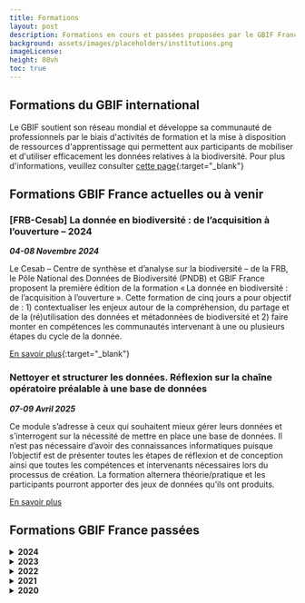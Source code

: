 ```yaml
---
title: Formations
layout: post
description: Formations en cours et passées proposées par le GBIF France
background: assets/images/placeholders/institutions.png
imageLicense: 
height: 80vh
toc: true
---
```



## Formations du GBIF international

Le GBIF soutient son réseau mondial et développe sa communauté de professionnels par le biais d'activités de formation et la mise à disposition de ressources d'apprentissage qui permettent aux participants de mobiliser et d'utiliser efficacement les données relatives à la biodiversité. Pour plus d'informations, veuillez consulter [cette page](https://www.gbif.org/fr/training){:target="_blank"}

## Formations GBIF France actuelles ou à venir


### [FRB-Cesab] La donnée en biodiversité : de l’acquisition à l’ouverture – 2024
***04-08 Novembre 2024***

Le Cesab – Centre de synthèse et d’analyse sur la biodiversité – de la FRB, le Pôle National des Données de Biodiversité (PNDB) et GBIF France proposent la première édition de la formation « La donnée en biodiversité : de l’acquisition à l’ouverture ». Cette formation de cinq jours a pour objectif de : 1) contextualiser les enjeux autour de la compréhension, du partage et de la (ré)utilisation des données et métadonnées de biodiversité et 2) faire monter en compétences les communautés intervenant à une ou plusieurs étapes du cycle de la donnée.

[En savoir plus](https://www.fondationbiodiversite.fr/evenement/frb-cesab-la-donnee-en-biodiversite-de-lacquisition-a-louverture-2024/){:target="_blank"}

### Nettoyer et structurer les données. Réflexion sur la chaîne opératoire préalable à une base de données
***07-09 Avril 2025*** 

Ce module s’adresse à ceux qui souhaitent mieux gérer leurs données et s’interrogent sur
la nécessité de mettre en place une base de données. Il n’est pas nécessaire d’avoir des
connaissances informatiques puisque l’objectif est de présenter toutes les étapes de
réflexion et de conception ainsi que toutes les compétences et intervenants nécessaires
lors du processus de création. La formation alternera théorie/pratique et les participants
pourront apporter des jeux de données qu’ils ont produits.

[En savoir plus]()



## Formations GBIF France passées

<details>
  <summary><b>2024</b></summary>
  <ul>
    <li>22-24 Avril 2024: Nettoyer et structurer les données. Réflexion sur la chaîne opératoire préalable à une base de données.</li>
    <li>02 Avril 2024 : Partager les {méta}données et publication de data papers en biodiversité, par le PNDB et le GBIF France. <a href="https://printempsdeladonnee.fr/events/webinaire-partager-les-metadonnees-et-publication-de-data-papers-en-biodiversite/" target="_blank"> En savoir plus</a></li>
  </ul>
  <br>
</details>

<details>
  <summary><b>2023</b></summary>
  <ul>
    <li>21-22 Novembre 2023 : Séminaire scientifique du PNDB <a href="https://sciencepndb.sciencesconf.org/" target="_blank"> En savoir plus</a></li>
    <li>20-22 Mars 2023 : Nettoyer et structurer les données. Réflexion sur la chaîne opératoire préalable à une base de données</li>
  </ul>
  <br>
</details>

<details>
  <summary><b>2022</b></summary>
  <ul>
    <li>22-26 Août 2022 : « Données : Organisation, Nettoyage, Normes et plus appliquées à l’Écologie marinE au Sud ». <a href="https://www.ird.fr/atelier-de-formation-psf-donnees-nosy-be-2022" target="_blank"> En savoir plus</a></li>
    <li>18-22 Juillet 2022 : Formation sur la qualité des données et les data papers dans le cadre du projet BID en Côte-d'Ivoire <a href="https://www.gbif.org/project/BID-AF2020-128-NAC/mobilization-and-strengthening-of-biodiversity-data-supporting-sustainable-development-in-cote-divoire" target="_blank"> En savoir plus</a></li>
    <li>16-26 Mai 2022 : Atelier de formation et de prise en main de la plateforme régionale.</li>
    <li>01-03 Février 2022 :Première session de formation et d'échanges dans le cadre du projet Biodiversity Information for Development (BID).<a href="https://www.gbif.org/fr/project/BID-AF2020-040-REG/progress-towards-a-regional-data-platform-of-west-and-central-african-herbaria" target="_blank"> En savoir plus</a></li>
    <li>10-14 Janvier 2022 : Formation en ligne sur la qualité et la publication des données de biodiversité, dans le cadre du projet de renforcement des capacités (CESP) entre le GBIF Bénin, le GBIF Cameroun et le GBIF France.</li>
  </ul>
  <br>
</details>

<details>
  <summary><b>2021</b></summary>
  <ul>
    <li>18-21 Mai 2021 : Formation en ligne sur la mobilisation des données de biodiversité, à l'intention des projets financés par le programme BID.</li>
    <li>27 Janvier 2021: Encourager les acteurs du secteur privé à partager leurs données de biodiversité via le réseau mondial GBIF.<a href="https://youtu.be/vH3ZPSUoD1k" target="_blank"> Lien vidéo</a> </li>
  </ul>
  <br>
</details>

<details>
  <summary><b>2020</b></summary>
  <ul>
    <li>09-12 Mars 2020 : Nettoyer et structurer les données. Réflexion sur la chaîne opératoire préalable à une base de données</li>
    <li>21-24 Juillet 2020 : Data Mobilization Workshop for Asia 2020. <a href="https://www.gbif.org/event/BoAe3g7KjGeJUzC3oxs9v/data-mobilization-workshop-for-asia-2020" target="_blank">En savoir plus</a></li>
  </ul>
  <br>
</details>
